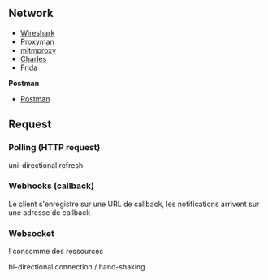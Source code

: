 
## Network

- [Wireshark](https://www.wireshark.org/)
- [Proxyman](https://proxyman.io/)
- [mitmproxy](https://mitmproxy.org/)
- [Charles](https://www.charlesproxy.com/)
- [Frida](https://frida.re/)


**Postman**
- [Postman](https://www.postman.com/)


## Request

### Polling (HTTP request)

uni-directional refresh

### Webhooks (callback)

Le client s'enregistre sur une URL de callback, les notifications arrivent sur une adresse de callback

### Websocket

! consomme des ressources

bi-directional connection / hand-shaking
